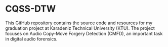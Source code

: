 # CQSS-DTW
This GitHub repository contains the source code and resources for my graduation project at Karadeniz Technical University (KTU). The project focuses on Audio Copy-Move Forgery Detection (CMFD), an important task in digital audio forensics.
